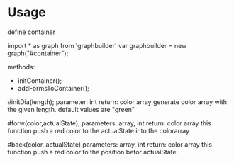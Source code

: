 # Usage
define container  
<div id="container"></div>

import * as graph from 'graphbuilder'
var graphbuilder = new graph("#container");

methods:
- initContainer();
- addFormsToContainer();

#initDia(length);
parameter: int
return: color array
generate color array with the given length. default values are "green"

#forw(color,actualState);
parameters: array, int
return: color array
this function push a red color to the actualState into the colorarray

#back(color, actualState)
parameters: array, int
return: color array
this function push a red color to the position befor actualState
